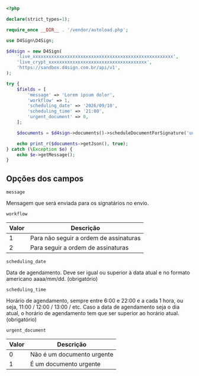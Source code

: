 ```php
<?php

declare(strict_types=1);

require_once __DIR__ . '/vendor/autoload.php';

use D4Sign\D4Sign;

$d4sign = new D4Sign(
    'live_xxxxxxxxxxxxxxxxxxxxxxxxxxxxxxxxxxxxxxxxxxxxxxxxxxxxx',
    'live_crypt_xxxxxxxxxxxxxxxxxxxxxxxxxxxxxxxxxxxxx',
    'https://sandbox.d4sign.com.br/api/v1',
);

try {
    $fields = [
        'message' => 'Lorem ipsum dolor',
        'workflow' => 1,
        'scheduling_date' => '2026/09/10',
        'scheduling_time' => '21:00',
        'urgent_document' => 0,
    ];

    $documents = $d4sign->documents()->scheduleDocumentForSignature('uuid-document', $fields);

    echo print_r($documents->getJson(), true);
} catch (\Exception $e) {
    echo $e->getMessage();
}
```

## Opções dos campos

`message`

Mensagem que será enviada para os signatários no envio.

`workflow`

| Valor | Descrição                              |
|-------|----------------------------------------|
| 1     | Para não seguir a ordem de assinaturas |
| 2     | Para seguir a ordem de assinaturas     |

`scheduling_date`

Data de agendamento. Deve ser igual ou superior à data atual e no formato americano aaaa/mm/dd. (obrigatório)

`scheduling_time`

Horário de agendamento, sempre entre 6:00 e 22:00 e a cada 1 hora, ou seja, 11:00 / 12:00 / 13:00 / etc. Caso a data de
agendamento seja o dia atual, o horário de agendamento tem que ser superior ao horário atual. (obrigatório)

`urgent_document`

| Valor | Descrição                  |
|-------|----------------------------|
| 0     | Não é um documento urgente |
| 1     | É um documento urgente     |
